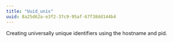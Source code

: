 ```yaml
---
title: "Uuid_unix"
uuid: 8a25d62a-e3f2-37c9-95af-67f38dd144b4
---
```


Creating universally unique identifiers using the hostname and pid.
